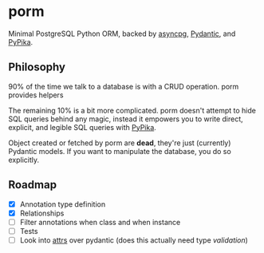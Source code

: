 # porm

Minimal PostgreSQL Python ORM, backed by [asyncpg](https://github.com/MagicStack/asyncpg), [Pydantic](https://github.com/samuelcolvin/pydantic), and [PyPika](https://github.com/kayak/pypika). 

## Philosophy

90% of the time we talk to a database is with a CRUD operation. porm provides helpers

The remaining 10% is a bit more complicated. porm doesn't attempt to hide SQL queries behind any magic, instead it empowers you to write direct, explicit, and legible SQL queries with [PyPika](https://github.com/kayak/pypika).

Object created or fetched by porm are **dead**, they're just (currently) Pydantic models. If you want to manipulate the database, you do so explicitly.


## Roadmap

- [x] Annotation type definition
- [x] Relationships
- [ ] Filter annotations when class and when instance
- [ ] Tests
- [ ] Look into [attrs](https://github.com/python-attrs/attrs) over pydantic (does this actually need type *validation*)
